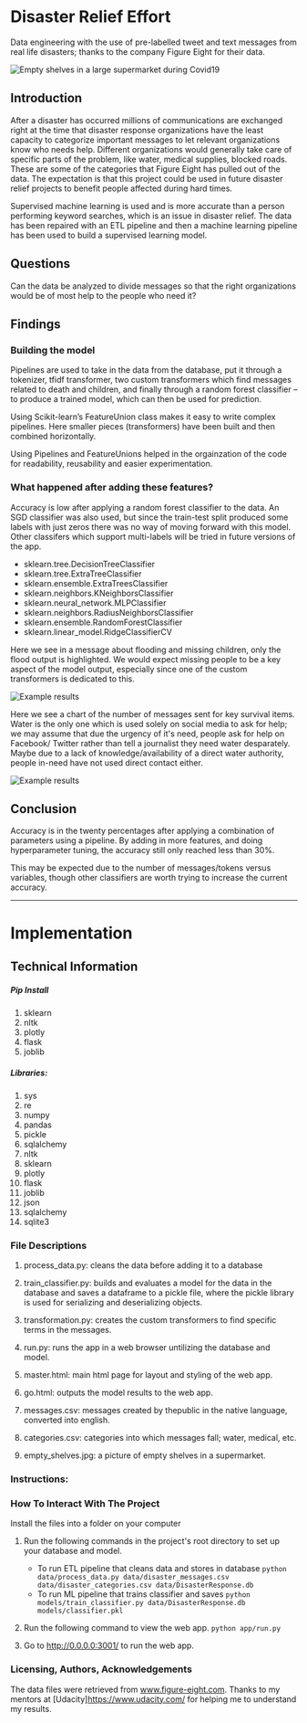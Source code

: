 # Disaster Relief Effort

Data engineering with the use of pre-labelled tweet and text messages from real life disasters; thanks to the company Figure Eight for their data.

![Empty shelves in a large supermarket during Covid19](empty_shelves.jpg)

## Introduction
After a disaster has occurred millions of communications are exchanged right at the time that disaster response organizations have the least capacity to categorize important messages to let relevant organizations know who needs help.
Different organizations would generally take care of specific parts of the problem, like water, medical supplies, blocked roads. These are some of the categories that Figure Eight has pulled out of the data.
The expectation is that this project could be used in future disaster relief projects to benefit people affected during hard times.

Supervised machine learning is used and is more accurate than a person performing keyword searches, which is an issue in disaster relief. The data has been repaired with an ETL pipeline and then a machine learning pipeline has been used to build a supervised learning model.

## Questions
Can the data be analyzed to divide messages so that the right organizations would be of most help to the people who need it?

## Findings
### Building the model
Pipelines are used to take in the data from the database, put it through a tokenizer, tfidf transformer, two custom transformers which find messages related to death and children, and finally through a random forest classifier – to produce a trained model, which can then be used for prediction.

Using Scikit-learn’s FeatureUnion class makes it easy to write complex pipelines. Here smaller pieces (transformers) have been built and then combined horizontally.

Using Pipelines and FeatureUnions helped in the orgainzation of the code for readability, reusability and easier experimentation.

### What happened after adding these features?
Accuracy is low after applying a random forest classifier to the data. An SGD classifier was also used, but since the train-test split produced some labels with just zeros there was no way of moving forward with this model.
Other classifers which support multi-labels will be tried in future versions of the app.

* sklearn.tree.DecisionTreeClassifier
* sklearn.tree.ExtraTreeClassifier
* sklearn.ensemble.ExtraTreesClassifier
* sklearn.neighbors.KNeighborsClassifier
* sklearn.neural_network.MLPClassifier
* sklearn.neighbors.RadiusNeighborsClassifier
* sklearn.ensemble.RandomForestClassifier
* sklearn.linear_model.RidgeClassifierCV

Here we see in a message about flooding and missing children, only the flood output is highlighted. We would expect missing people to be a key aspect of the model output, especially since one of the custom transformers is dedicated to this.

![Example results](lost_in_flood.png)

Here we see a chart of the number of messages sent for key survival items.
Water is the only one which is used solely on social media to ask for help; we may assume that due the urgency of it's need, people ask for help on Facebook/ Twitter rather than tell a journalist they need water desparately. Maybe due to a lack of knowledge/availability of a direct water authority, people in-need have not used direct contact either.

![Example results](chart_vital.png)

## Conclusion
Accuracy is in the twenty percentages after applying a combination of parameters using a pipeline.
By adding in more features, and doing hyperparameter tuning, the accuracy still only reached less than 30%.

This may be expected due to the number of messages/tokens versus variables, though other classifiers are worth trying to increase the current accuracy.


------------------------------------------------------------------------------------------------------------------

# Implementation
## Technical Information

##### Pip Install
1. sklearn
1. nltk
1. plotly
1. flask
1. joblib

##### Libraries:
1. sys
1. re
1. numpy
1. pandas
1. pickle
1. sqlalchemy
1. nltk
1. sklearn
1. plotly
1. flask
1. joblib
1. json
1. sqlalchemy
1. sqlite3


### File Descriptions
1. process_data.py: cleans the data before adding it to a database
1. train_classifier.py: builds and evaluates a model for the data in the database and saves a dataframe to a pickle file, where the pickle library is used for serializing and deserializing objects.
1. transformation.py: creates the custom transformers to find specific terms in the messages.
1. run.py: runs the app in a web browser untilizing the database and model.
1. master.html: main html page for layout and styling of the web app.
1. go.html: outputs the model results to the web app.


1. messages.csv: messages created by thepublic in the native language, converted into english.
1. categories.csv: categories into which messages fall; water, medical, etc.
1. empty_shelves.jpg: a picture of empty shelves in a supermarket.


### Instructions:

### How To Interact With The Project
Install the files into a folder on your computer

1. Run the following commands in the project's root directory to set up your database and model.

    - To run ETL pipeline that cleans data and stores in database
        `python data/process_data.py data/disaster_messages.csv data/disaster_categories.csv data/DisasterResponse.db`
    - To run ML pipeline that trains classifier and saves
        `python models/train_classifier.py data/DisasterResponse.db models/classifier.pkl`

2. Run the following command to view the web app.
    `python app/run.py`

3. Go to http://0.0.0.0:3001/ to run the web app.


### Licensing, Authors, Acknowledgements

The data files were retrieved from www.figure-eight.com. 
Thanks to my mentors at [Udacity]https://www.udacity.com/ for helping me to understand my results.
